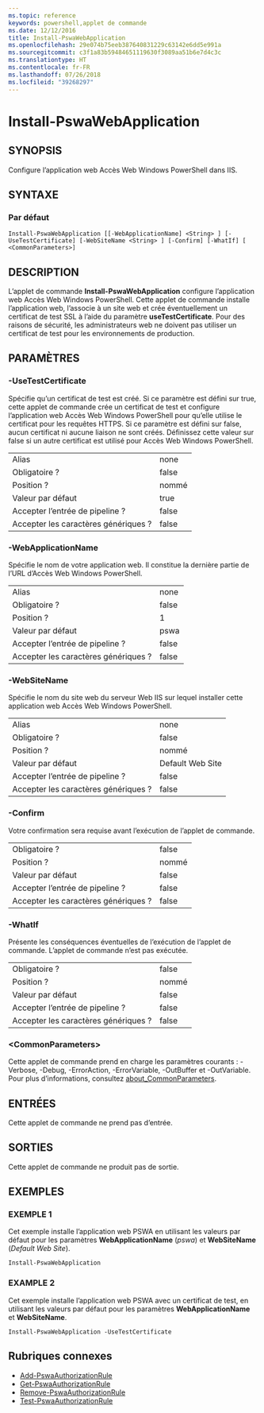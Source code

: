 ```yaml
---
ms.topic: reference
keywords: powershell,applet de commande
ms.date: 12/12/2016
title: Install-PswaWebApplication
ms.openlocfilehash: 29e074b75eeb387640831229c63142e6dd5e991a
ms.sourcegitcommit: c3f1a83b59484651119630f3089aa51b6e7d4c3c
ms.translationtype: HT
ms.contentlocale: fr-FR
ms.lasthandoff: 07/26/2018
ms.locfileid: "39268297"
---
```

# <a name="install-pswawebapplication"></a>Install-PswaWebApplication

## <a name="synopsis"></a>SYNOPSIS

Configure l’application web Accès Web Windows PowerShell dans IIS.

## <a name="syntax"></a>SYNTAXE

### <a name="default"></a>Par défaut
```
Install-PswaWebApplication [[-WebApplicationName] <String> ] [-UseTestCertificate] [-WebSiteName <String> ] [-Confirm] [-WhatIf] [ <CommonParameters>]
```

## <a name="description"></a>DESCRIPTION

L’applet de commande **Install-PswaWebApplication** configure l’application web Accès Web Windows PowerShell.
Cette applet de commande installe l’application web, l’associe à un site web et crée éventuellement un certificat de test SSL à l’aide du paramètre **useTestCertificate**. Pour des raisons de sécurité, les administrateurs web ne doivent pas utiliser un certificat de test pour les environnements de production.

## <a name="parameters"></a>PARAMÈTRES

### <a name="-usetestcertificate"></a>-UseTestCertificate

Spécifie qu’un certificat de test est créé. Si ce paramètre est défini sur true, cette applet de commande crée un certificat de test et configure l’application web Accès Web Windows PowerShell pour qu’elle utilise le certificat pour les requêtes HTTPS. Si ce paramètre est défini sur false, aucun certificat ni aucune liaison ne sont créés. Définissez cette valeur sur false si un autre certificat est utilisé pour Accès Web Windows PowerShell.

|||
|-|-|
| Alias                              | none                                 |
| Obligatoire ?                            | false                                |
| Position ?                            | nommé                                |
| Valeur par défaut                        | true                                 |
| Accepter l’entrée de pipeline ?               | false                                |
| Accepter les caractères génériques ?          | false                                |

### <a name="-webapplicationname"></a>-WebApplicationName

Spécifie le nom de votre application web. Il constitue la dernière partie de l’URL d’Accès Web Windows PowerShell.

|||
|-|-|
| Alias                              | none                                 |
| Obligatoire ?                            | false                                |
| Position ?                            | 1                                    |
| Valeur par défaut                        | pswa                                 |
| Accepter l’entrée de pipeline ?               | false                                |
| Accepter les caractères génériques ?          | false                                |

### <a name="-websitename"></a>-WebSiteName

Spécifie le nom du site web du serveur Web IIS sur lequel installer cette application web Accès Web Windows PowerShell.

|||
|-|-|
| Alias                              | none                                 |
| Obligatoire ?                            | false                                |
| Position ?                            | nommé                                |
| Valeur par défaut                        | Default Web Site                     |
| Accepter l’entrée de pipeline ?               | false                                |
| Accepter les caractères génériques ?          | false                                |

### <a name="-confirm"></a>-Confirm

Votre confirmation sera requise avant l’exécution de l’applet de commande.

|||
|-|-|
| Obligatoire ?                            | false                                |
| Position ?                            | nommé                                |
| Valeur par défaut                        | false                                |
| Accepter l’entrée de pipeline ?               | false                                |
| Accepter les caractères génériques ?          | false                                |

### <a name="-whatif"></a>-WhatIf

Présente les conséquences éventuelles de l’exécution de l’applet de commande.
L’applet de commande n’est pas exécutée.

|||
|-|-|
| Obligatoire ?                            | false                                |
| Position ?                            | nommé                                |
| Valeur par défaut                        | false                                |
| Accepter l’entrée de pipeline ?               | false                                |
| Accepter les caractères génériques ?          | false                                |

### <a name="ltcommonparametersgt"></a>&lt;CommonParameters&gt;

Cette applet de commande prend en charge les paramètres courants : -Verbose, -Debug, -ErrorAction, -ErrorVariable, -OutBuffer et -OutVariable. Pour plus d’informations, consultez [about_CommonParameters](http://go.microsoft.com/fwlink/p/?LinkID=113216).

## <a name="inputs"></a>ENTRÉES

Cette applet de commande ne prend pas d’entrée.

## <a name="outputs"></a>SORTIES

Cette applet de commande ne produit pas de sortie.

## <a name="examples"></a>EXEMPLES

### <a name="example-1"></a>EXEMPLE 1

Cet exemple installe l’application web PSWA en utilisant les valeurs par défaut pour les paramètres **WebApplicationName** (*pswa*) et **WebSiteName** (*Default Web Site*).

```
Install-PswaWebApplication
```

### <a name="example-2"></a>EXAMPLE 2

Cet exemple installe l’application web PSWA avec un certificat de test, en utilisant les valeurs par défaut pour les paramètres **WebApplicationName** et **WebSiteName**.

```
Install-PswaWebApplication -UseTestCertificate
```

## <a name="related-topics"></a>Rubriques connexes

- [Add-PswaAuthorizationRule](add-pswaauthorizationrule.md)
- [Get-PswaAuthorizationRule](get-pswaauthorizationrule.md)
- [Remove-PswaAuthorizationRule](remove-pswaauthorizationrule.md)
- [Test-PswaAuthorizationRule](test-pswaauthorizationrule.md)